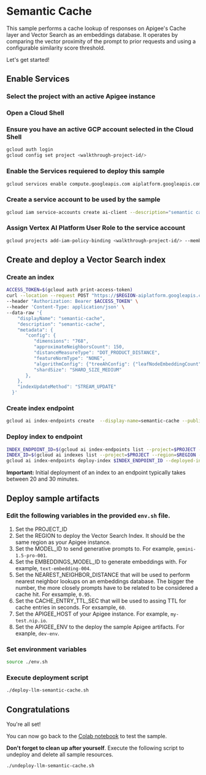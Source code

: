 # Semantic Cache

This sample performs a cache lookup of responses on Apigee's Cache layer and Vector Search as an embeddings database. It operates by comparing the vector proximity of the prompt to prior requests and using a configurable similarity score threshold.

Let's get started!

## Enable Services

### Select the project with an active Apigee instance

<walkthrough-project-setup></walkthrough-project-setup>

### Open a Cloud Shell

<walkthrough-open-cloud-shell-button></walkthrough-open-cloud-shell-button>

### Ensure you have an active GCP account selected in the Cloud Shell

```sh
gcloud auth login
gcloud config set project <walkthrough-project-id/>
```

### Enable the Services requiered to deploy this sample

```sh
gcloud services enable compute.googleapis.com aiplatform.googleapis.com storage.googleapis.com integrations.googleapis.com  --project <walkthrough-project-id/>
```

### Create a service account to be used by the sample

```sh
gcloud iam service-accounts create ai-client --description="semantic cache client" --display-name="ai-client"
```

### Assign Vertex AI Platform User Role to the service account

```sh
gcloud projects add-iam-policy-binding <walkthrough-project-id/> --member="serviceAccount:ai-client@<walkthrough-project-id/>.iam.gserviceaccount.com" --role="roles/aiplatform.user"
```

## Create and deploy a Vector Search index

### Create an index

```sh
ACCESS_TOKEN=$(gcloud auth print-access-token)
curl --location --request POST "https://$REGION-aiplatform.googleapis.com/v1/projects/$PROJECT/locations/$REGION/indexes" \
--header "Authorization: Bearer $ACCESS_TOKEN" \
--header 'Content-Type: application/json' \
--data-raw '{
    "displayName": "semantic-cache",
    "description": "semantic-cache",
    "metadata": {
       "config": {
          "dimensions": "768",
          "approximateNeighborsCount": 150,
          "distanceMeasureType": "DOT_PRODUCT_DISTANCE",
          "featureNormType": "NONE",
          "algorithmConfig": {"treeAhConfig": {"leafNodeEmbeddingCount": "10000","fractionLeafNodesToSearch": 0.05}},
          "shardSize": "SHARD_SIZE_MEDIUM"
       },
    },
    "indexUpdateMethod": "STREAM_UPDATE"
  }'
```
### Create index endpoint

```sh
gcloud ai index-endpoints create  --display-name=semantic-cache --public-endpoint-enabled --region=$REGION --project=$PROJECT
```

### Deploy index to endpoint

```sh
INDEX_ENDPOINT_ID=$(gcloud ai index-endpoints list --project=$PROJECT --region=$REGION --format="json" | jq -c -r '.[] | select(.displayName="semantic-cache") | .name | split("/") | .[5]')
INDEX_ID=$(gcloud ai indexes list --project=$PROJECT --region=$REGION --format="json" | jq -c -r '.[] | select(.displayName="semantic-cache") | .name | split("/") | .[5]')
gcloud ai index-endpoints deploy-index $INDEX_ENDPOINT_ID --deployed-index-id=semantic_cache --display-name=semantic-cache --index=$INDEX_ID --region=$REGION --project=$PROJECT
```

**Important:** Initial deployment of an index to an endpoint typically takes between 20 and 30 minutes.

## Deploy sample artifacts

### Edit the following variables in the provided `env.sh` file.

1. Set the <walkthrough-editor-select-regex filePath="./env.sh" regex="PROJECT_ID_TO_SET">PROJECT_ID</walkthrough-editor-select-regex>
2. Set the <walkthrough-editor-select-regex filePath="./env.sh" regex="REGION_TO_SET">REGION</walkthrough-editor-select-regex> to deploy the Vector Search Index. It should be the same region as your Apigee instance.
3. Set the <walkthrough-editor-select-regex filePath="./env.sh" regex="MODEL_ID_TO_SET">MODEL_ID</walkthrough-editor-select-regex> to send generative prompts to. For example, `gemini-1.5-pro-001`.
4. Set the <walkthrough-editor-select-regex filePath="./env.sh" regex="EMBEDDINGS_MODEL_ID_TO_SET">EMBEDDINGS_MODEL_ID</walkthrough-editor-select-regex> to generate embeddings with. For example, `text-embedding-004`.
5. Set the <walkthrough-editor-select-regex filePath="./env.sh" regex="NEAREST_NEIGHBOR_DISTANCE_TO_SET">NEAREST_NEIGHBOR_DISTANCE</walkthrough-editor-select-regex> that will be used to perform nearest neighbor lookups on an embeddings database. The bigger the number, the more closely prompts have to be related to be considered a cache hit. For exsample, `0.95`.
6. Set the <walkthrough-editor-select-regex filePath="./env.sh" regex="CACHE_ENTRY_TTL_SEC_TO_SET">CACHE_ENTRY_TTL_SEC</walkthrough-editor-select-regex> that will be used to assing TTL for cache entries in seconds.  For exsample, `60`.
7. Set the <walkthrough-editor-select-regex filePath="./env.sh" regex="APIGEE_HOST_TO_SET">APIGEE_HOST</walkthrough-editor-select-regex> of your Apigee instance. For example, `my-test.nip.io`.
8. Set the <walkthrough-editor-select-regex filePath="./env.sh" regex="APIGEE_ENV_TO_SET">APIGEE_ENV</walkthrough-editor-select-regex> to the deploy the sample Apigee artifacts. For exanple, `dev-env`.

### Set environment variables

```sh
source ./env.sh
```

### Execute deployment script

```sh
./deploy-llm-semantic-cache.sh
```

## Congratulations

<walkthrough-conclusion-trophy></walkthrough-conclusion-trophy>

You're all set!

You can now go back to the [Colab notebook]() to test the sample.

**Don't forget to clean up after yourself**. Execute the following script to undeploy and delete all sample resources.
```sh
./undeploy-llm-semantic-cache.sh
```